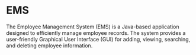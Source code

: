 # EMS
The Employee Management System (EMS) is a Java-based application designed to efficiently manage employee records. The system provides a user-friendly Graphical User Interface (GUI) for adding, viewing, searching, and deleting employee information. 
